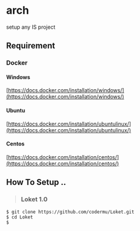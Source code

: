 # arch
setup any IS project

## Requirement
### Docker
#### Windows
[https://docs.docker.com/installation/windows/](https://docs.docker.com/installation/windows/)
#### Ubuntu
[https://docs.docker.com/installation/ubuntulinux/](https://docs.docker.com/installation/ubuntulinux/)
#### Centos
[https://docs.docker.com/installation/centos/](https://docs.docker.com/installation/centos/)

## How To Setup ..

> ### Loket 1.0
```
$ git clone https://github.com/codermu/Loket.git
$ cd Loket
$ 
```
